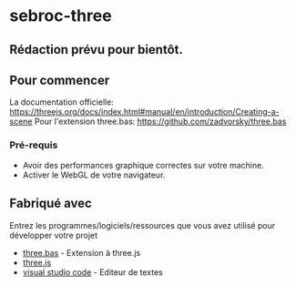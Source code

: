 # sebroc-three

## Rédaction prévu pour bientôt.

## Pour commencer

La documentation officielle: https://threejs.org/docs/index.html#manual/en/introduction/Creating-a-scene
Pour l'extension three.bas: https://github.com/zadvorsky/three.bas

### Pré-requis

- Avoir des performances graphique correctes sur votre machine.
- Activer le WebGL de votre navigateur.

## Fabriqué avec

Entrez les programmes/logiciels/ressources que vous avez utilisé pour développer votre projet

* [three.bas](https://github.com/zadvorsky/three.bas) - Extension à three.js
* [three.js](https://threejs.org) 
* [visual studio code](https://code.visualstudio.com) - Editeur de textes




